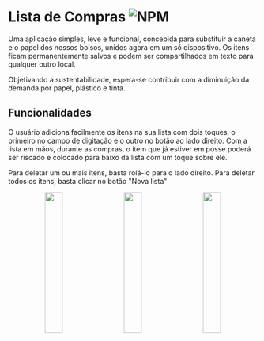 # Lista de Compras  ![NPM](https://img.shields.io/apm/l/react?style=plastic)

Uma aplicação simples, leve e funcional, concebida para substituir a caneta e o papel dos nossos bolsos, unidos agora em um só dispositivo.
Os itens ficam permanentemente salvos e podem ser compartilhados em texto para qualquer outro local. 

Objetivando a sustentabilidade, espera-se contribuir com a diminuição da demanda por papel, plástico e tinta.

## Funcionalidades

O usuário adiciona facilmente os itens na sua lista com dois toques, o primeiro no campo de digitação e o outro no botão ao lado direito. Com a lista em mãos, durante as compras, o ítem que já estiver em posse poderá ser riscado e colocado para baixo da lista com um toque sobre ele.

Para deletar um ou mais itens, basta rolá-lo para o lado direito. Para deletar todos os itens, basta clicar no botão "Nova lista"


<p align ="center">
  <img src="https://github.com/bigpedrolucas/ListaDeCompras-Flutter/blob/master/img3.jpeg" width="27%" height="27%" hspace="10px"/>
  <img src="https://github.com/bigpedrolucas/ListaDeCompras-Flutter/blob/master/img2.jpeg" width="27%" height="27%" hspace="10px"/>
  <img src="https://github.com/bigpedrolucas/ListaDeCompras-Flutter/blob/master/img1.jpeg" width="27%" height="27%" hspace="10px"/>
</p>

